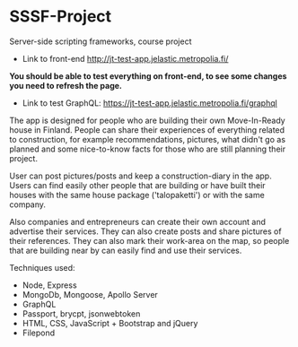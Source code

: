 # SSSF-Project
Server-side scripting frameworks, course project

- Link to front-end http://jt-test-app.jelastic.metropolia.fi/

**You should be able to test everything on front-end, to see some changes you need to refresh the page.**

- Link to test GraphQL: https://jt-test-app.jelastic.metropolia.fi/graphql


The app is designed for people who are building their own Move-In-Ready house in Finland. People can share their experiences of everything related to construction, for example recommendations, pictures, what didn't go as planned and some nice-to-know facts for those who are still planning their project.

User can post pictures/posts and keep a construction-diary in the app. Users can find easily other people that are building or have built their houses with the same house package ('talopaketti') or with the same company. 

Also companies and entrepreneurs can create their own account and advertise their services. They can also create posts and share pictures of their references. They can also mark their work-area on the map, so people that are building near by can easily find and use their services.

Techniques used:
- Node, Express
- MongoDb, Mongoose, Apollo Server
- GraphQL
- Passport, brycpt, jsonwebtoken
- HTML, CSS, JavaScript + Bootstrap and jQuery
- Filepond
